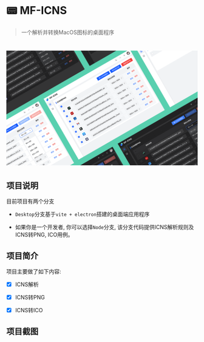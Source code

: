 # 📟 MF-ICNS

> 一个解析并转换MacOS图标的桌面程序


<h1 align="center">
  <img src="https://raw.githubusercontent.com/fengtianxi001/MF-ICNS/desktop/screenshot/cover.png" title="Smiley Sans">
</h1>

## 项目说明

目前项目有两个分支

- `Desktop`分支基于`vite + electron`搭建的桌面端应用程序

- 如果你是一个开发者, 你可以选择`Node`分支, 该分支代码提供ICNS解析规则及ICNS转PNG, ICO用例。

## 项目简介

项目主要做了如下内容:

- [x] ICNS解析

- [x] ICNS转PNG

- [x] ICNS转ICO

## 项目截图

